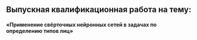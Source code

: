 ## Выпускная квалификационная работа на тему:
#### «Применение свёрточных нейронных сетей в задачах по определению типов лиц»

